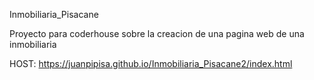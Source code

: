 Inmobiliaria_Pisacane

Proyecto para coderhouse sobre la creacion de una pagina web de una inmobiliaria

HOST: https://juanpipisa.github.io/Inmobiliaria_Pisacane2/index.html
